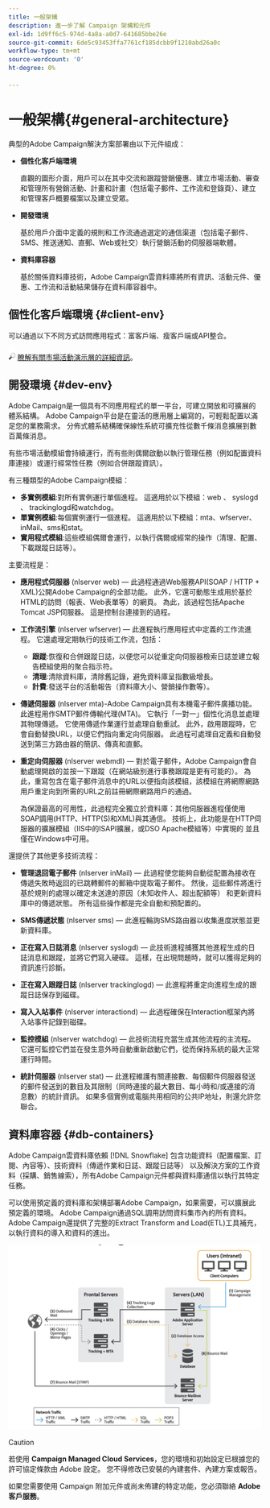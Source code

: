 ```yaml
---
title: 一般架構
description: 進一步了解 Campaign 架構和元件
exl-id: 1d9ff6c5-974d-4a8a-a0d7-641685bbe26e
source-git-commit: 6de5c93453ffa7761cf185dcbb9f1210abd26a0c
workflow-type: tm+mt
source-wordcount: '0'
ht-degree: 0%

---
```


# 一般架構{#general-architecture}

典型的Adobe Campaign解決方案部署由以下元件組成：

* **個性化客戶端環境**

   直觀的圖形介面，用戶可以在其中交流和跟蹤營銷優惠、建立市場活動、審查和管理所有營銷活動、計畫和計畫（包括電子郵件、工作流和登錄頁）、建立和管理客戶概要檔案以及建立受眾。

* **開發環境**

   基於用戶介面中定義的規則和工作流通過選定的通信渠道（包括電子郵件、SMS、推送通知、直郵、Web或社交）執行營銷活動的伺服器端軟體。

* **資料庫容器**

   基於關係資料庫技術，Adobe Campaign雲資料庫將所有資訊、活動元件、優惠、工作流和活動結果儲存在資料庫容器中。

## 個性化客戶端環境 {#client-env}

可以通過以下不同方式訪問應用程式：富客戶端、瘦客戶端或API整合。

![](../assets/do-not-localize/glass.png) [瞭解有關市場活動演示層的詳細資訊](../start/ac-components.md)。

## 開發環境 {#dev-env}

Adobe Campaign是一個具有不同應用程式的單一平台，可建立開放和可擴展的體系結構。 Adobe Campaign平台是在靈活的應用層上編寫的，可輕鬆配置以滿足您的業務需求。 分佈式體系結構確保線性系統可擴充性從數千條消息擴展到數百萬條消息。

有些市場活動模組會持續運行，而有些則偶爾啟動以執行管理任務（例如配置資料庫連接）或運行經常性任務（例如合併跟蹤資訊）。

有三種類型的Adobe Campaign模組：

* **多實例模組**:對所有實例運行單個進程。 這適用於以下模組：web 、 syslogd 、 trackinglogd和watchdog。
* **單實例模組**:每個實例運行一個進程。 這適用於以下模組：mta、wfserver、inMail、sms和stat。
* **實用程式模組**:這些模組偶爾會運行，以執行偶爾或經常的操作（清理、配置、下載跟蹤日誌等）。

主要流程是：

* **應用程式伺服器** (nlserver web) — 此過程通過Web服務API(SOAP / HTTP + XML)公開Adobe Campaign的全部功能。 此外，它還可動態生成用於基於HTML的訪問（報表、Web表單等）的網頁。 為此，該過程包括Apache Tomcat JSP伺服器。 這是控制台連接到的過程。

* **工作流引擎** (nlserver wfserver) — 此進程執行應用程式中定義的工作流進程。 它還處理定期執行的技術工作流，包括：

   * **跟蹤**:恢復和合併跟蹤日誌，以便您可以從重定向伺服器檢索日誌並建立報告模組使用的聚合指示符。
   * **清理**:清除資料庫，清除舊記錄，避免資料庫呈指數級增長。
   * **計費**:發送平台的活動報告（資料庫大小、營銷操作數等）。

* **傳遞伺服器** (nlserver mta)-Adobe Campaign具有本機電子郵件廣播功能。 此進程用作SMTP郵件傳輸代理(MTA)。 它執行「一對一」個性化消息並處理其物理傳遞。 它使用傳遞作業運行並處理自動重試。 此外，啟用跟蹤時，它會自動替換URL，以便它們指向重定向伺服器。 此過程可處理自定義和自動發送到第三方路由器的簡訊、傳真和直郵。

* **重定向伺服器** (nlserver webmdl) — 對於電子郵件，Adobe Campaign會自動處理開啟的並按一下跟蹤（在網站級別進行事務跟蹤是更有可能的）。 為此，重寫包含在電子郵件消息中的URL以便指向該模組，該模組在將網際網路用戶重定向到所需的URL之前註冊網際網路用戶的通過。

   為保證最高的可用性，此過程完全獨立於資料庫：其他伺服器進程僅使用SOAP調用(HTTP、HTTP(S)和XML)與其通信。 技術上，此功能是在HTTP伺服器的擴展模組（IIS中的ISAPI擴展，或DSO Apache模組等）中實現的 並且僅在Windows中可用。

還提供了其他更多技術流程：

* **管理退回電子郵件** (nlserver inMail) — 此過程使您能夠自動從配置為接收在傳遞失敗時返回的已跳轉郵件的郵箱中提取電子郵件。 然後，這些郵件將進行基於規則的處理以確定未送達的原因（未知收件人、超出配額等） 和更新資料庫中的傳遞狀態。 所有這些操作都是完全自動和預配置的。

* **SMS傳遞狀態** (nlserver sms) — 此進程輪詢SMS路由器以收集進度狀態並更新資料庫。

* **正在寫入日誌消息** (nlserver syslogd) — 此技術進程捕獲其他進程生成的日誌消息和跟蹤，並將它們寫入硬碟。 這樣，在出現問題時，就可以獲得足夠的資訊進行診斷。

* **正在寫入跟蹤日誌** (nlserver trackinglogd) — 此進程將重定向進程生成的跟蹤日誌保存到磁碟。

* **寫入入站事件** (nlserver interactiond) — 此過程確保在Interaction框架內將入站事件記錄到磁碟。

* **監控模組** (nlserver watchdog) — 此技術流程充當生成其他流程的主流程。 它還可監控它們並在發生意外時自動重新啟動它們，從而保持系統的最大正常運行時間。

* **統計伺服器** (nlserver stat) — 此進程維護有關連接數、每個郵件伺服器發送的郵件發送到的數目及其限制（同時連接的最大數目、每小時和/或連接的消息數）的統計資訊。 如果多個實例或電腦共用相同的公共IP地址，則還允許您聯合。

## 資料庫容器 {#db-containers}

Adobe Campaign雲資料庫依賴 [!DNL Snowflake] 包含功能資料（配置檔案、訂閱、內容等）、技術資料（傳遞作業和日誌、跟蹤日誌等） 以及解決方案的工作資料（採購、銷售線索），所有Adobe Campaign元件都與資料庫通信以執行其特定任務。

可以使用預定義的資料庫和架構部署Adobe Campaign，如果需要，可以擴展此預定義的環境。 Adobe Campaign通過SQL調用訪問資料集市內的所有資料。 Adobe Campaign還提供了完整的Extract Transform and Load(ETL)工具補充，以執行資料的導入和資料的進出。

![](assets/data-flow-diagram.png)


>[!CAUTION]
>
>若使用 **Campaign Managed Cloud Services**，您的環境和初始設定已根據您的許可協定條款由 Adobe 設定。 您不得修改已安裝的內建套件、內建方案或報告。
>
>如果您需要使用 Campaign 附加元件或尚未佈建的特定功能，您必須聯絡 **Adobe 客戶服務**。